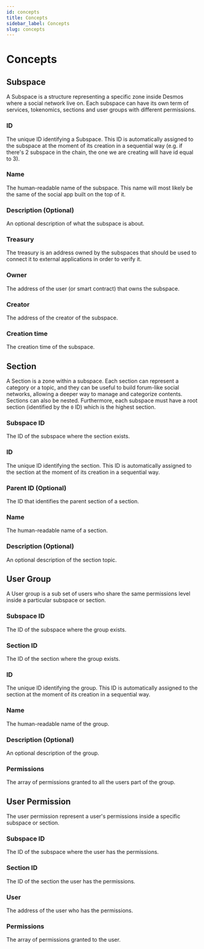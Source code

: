 ```yaml
---
id: concepts
title: Concepts
sidebar_label: Concepts
slug: concepts
---
```


# Concepts

## Subspace
A Subspace is a structure representing a specific zone inside Desmos where a social network live on.
Each subspace can have its own term of services, tokenomics, sections and user groups with different permissions.

### ID
The unique ID identifying a Subspace. This ID is automatically assigned to the subspace at the moment of its
creation in a sequential way (e.g. if there's 2 subspace in the chain, the one we are creating will have id equal to 3).

### Name
The human-readable name of the subspace. This name will most likely be the same of the social app built on the top of it.

### Description (Optional)
An optional description of what the subspace is about.

### Treasury
The treasury is an address owned by the subspaces that should be used to connect it to external applications
in order to verify it.

### Owner
The address of the user (or smart contract) that owns the subspace. 

### Creator
The address of the creator of the subspace.

### Creation time
The creation time of the subspace.

## Section
A Section is a zone within a subspace. Each section can represent a category or a topic, and they can be useful to build
forum-like social networks, allowing a deeper way to manage and categorize contents. Sections can also be nested.
Furthermore, each subspace must have a root section (identified by the `0` ID) which is the highest section. 

### Subspace ID
The ID of the subspace where the section exists.

### ID
The unique ID identifying the section. This ID is automatically assigned to the section at the moment of its
creation in a sequential way.

### Parent ID (Optional)
The ID that identifies the parent section of a section.

### Name
The human-readable name of a section.

### Description (Optional)
An optional description of the section topic.

## User Group
A User group is a sub set of users who share the same permissions level inside a particular subspace or section.

### Subspace ID
The ID of the subspace where the group exists.

### Section ID
The ID of the section where the group exists.

### ID
The unique ID identifying the group. This ID is automatically assigned to the section at the moment of its creation in a
sequential way.

### Name
The human-readable name of the group.

### Description (Optional)
An optional description of the group.

### Permissions
The array of permissions granted to all the users part of the group.

## User Permission
The user permission represent a user's permissions inside a specific subspace or section.

### Subspace ID
The ID of the subspace where the user has the permissions.

### Section ID
The ID of the section the user has the permissions.

### User
The address of the user who has the permissions.

### Permissions
The array of permissions granted to the user.